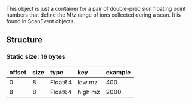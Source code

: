 This object is just a container for a pair of double-precision floating point numbers that define the M/z range of ions collected during a scan. It is found in ScanEvent objects.

## Structure ##
### Static size: 16 bytes ###
| offset | size | type | key | example |
|:-------|:-----|:-----|:----|:--------|
| 0 | 8 | Float64 | low mz | 400 |
| 8 | 8 | Float64 | high mz | 2000 |